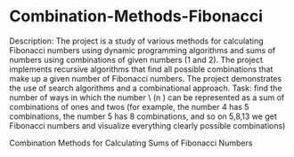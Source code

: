 # Combination-Methods-Fibonacci
 Description: The project is a study of various methods for calculating Fibonacci numbers using dynamic programming algorithms and sums of numbers using combinations of given numbers (1 and 2). The project implements recursive algorithms that find all possible combinations that make up a given number of Fibonacci numbers. The project demonstrates the use of search algorithms and a combinational approach.
 Task: find the number of ways in which the number \ (n \) can be represented as a sum of combinations of ones and twos (for example, the number 4 has 5 combinations, the number 5 has 8 combinations, and so on 5,8,13 we get Fibonacci numbers and visualize everything clearly possible combinations)

Combination Methods for Calculating Sums of Fibonacci Numbers
